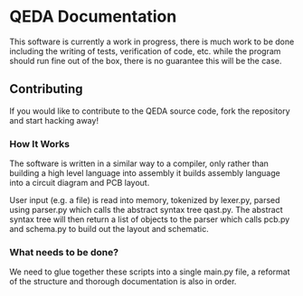 # QEDA Documentation

This software is currently a work in progress, there is much work to be done including the writing of tests, verification of code, etc. while the program should run fine out of the box, there is no guarantee this will be the case.

## Contributing
If you would like to contribute to the QEDA source code, fork the repository and start hacking away!

### How It Works
The software is written in a similar way to a compiler, only rather than building a high level language into assembly it builds assembly language into a circuit diagram and PCB layout.

User input (e.g. a file) is read into memory, tokenized by lexer.py, parsed using parser.py which calls the abstract syntax tree qast.py. The abstract syntax tree will then return a list of objects to the parser which calls pcb.py and schema.py to build out the layout and schematic.

### What needs to be done?
We need to glue together these scripts into a single main.py file, a reformat of the structure and thorough documentation is also in order.


